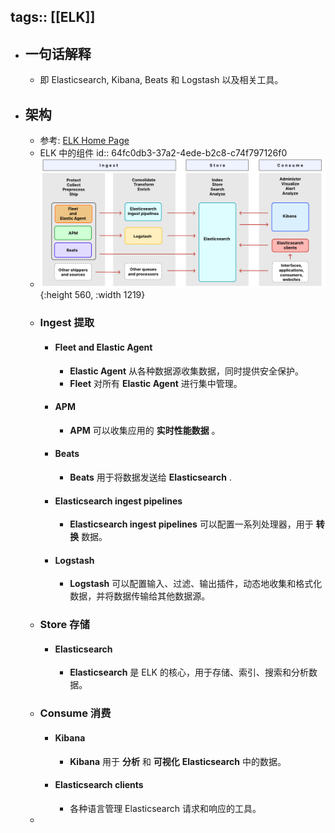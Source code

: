 tags:: [[ELK]]
---

- ## 一句话解释
	- 即 Elasticsearch, Kibana, Beats 和 Logstash 以及相关工具。
- ## 架构
	- 参考: [ELK Home Page](https://www.elastic.co/guide/index.html#viewall)
	- ELK 中的组件
	  id:: 64fc0db3-37a2-4ede-b2c8-c74f797126f0
	- ![image.png](../assets/image_1694240174281_0.png){:height 560, :width 1219}
	- ### Ingest 提取
		- #### Fleet and Elastic Agent
			- **Elastic Agent** 从各种数据源收集数据，同时提供安全保护。
			- **Fleet** 对所有 **Elastic Agent** 进行集中管理。
		- #### APM
			- **APM** 可以收集应用的 **实时性能数据** 。
		- #### Beats
			- **Beats** 用于将数据发送给 **Elasticsearch** .
		- #### Elasticsearch ingest pipelines
			- **Elasticsearch ingest pipelines** 可以配置一系列处理器，用于 **转换** 数据。
		- #### Logstash
			- **Logstash** 可以配置输入、过滤、输出插件，动态地收集和格式化数据，并将数据传输给其他数据源。
	- ### Store 存储
		- #### Elasticsearch
			- **Elasticsearch** 是 ELK 的核心，用于存储、索引、搜索和分析数据。
	- ### Consume 消费
		- #### Kibana
			- **Kibana** 用于 **分析** 和 **可视化** **Elasticsearch** 中的数据。
		- #### Elasticsearch clients
			- 各种语言管理 Elasticsearch 请求和响应的工具。
	-